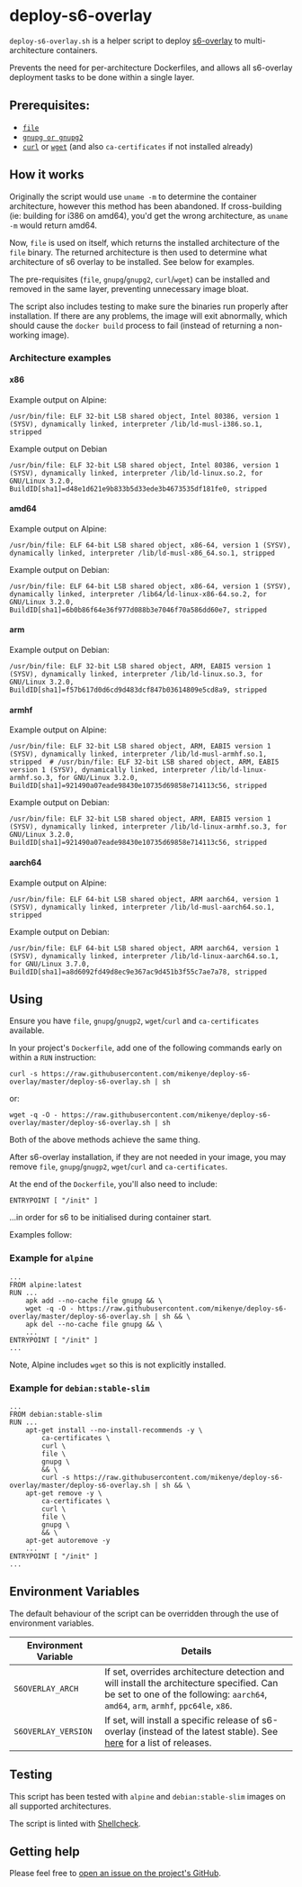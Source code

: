 # deploy-s6-overlay

`deploy-s6-overlay.sh` is a helper script to deploy [s6-overlay](https://github.com/just-containers/s6-overlay) to multi-architecture containers.

Prevents the need for per-architecture Dockerfiles, and allows all s6-overlay deployment tasks to be done within a single layer.

## Prerequisites:

- [`file`](https://github.com/file/file)
- [`gnupg or gnupg2`](https://www.gnupg.org)
- [`curl`](https://curl.haxx.se) or [`wget`](https://www.gnu.org/software/wget/) (and also `ca-certificates` if not installed already)

## How it works

Originally the script would use `uname -m` to determine the container architecture, however this method has been abandoned. If cross-building (ie: building for i386 on amd64), you'd get the wrong architecture, as `uname -m` would return amd64.

Now, `file` is used on itself, which returns the installed architecture of the `file` binary. The returned architecture is then used to determine what architecture of s6 overlay to be installed. See below for examples.

The pre-requisites (`file`, `gnupg`/`gnupg2`, `curl`/`wget`) can be installed and removed in the same layer, preventing unnecessary image bloat.

The script also includes testing to make sure the binaries run properly after installation. If there are any problems, the image will exit abnormally, which should cause the `docker build` process to fail (instead of returning a non-working image).

### Architecture examples

#### x86

Example output on Alpine:

```
/usr/bin/file: ELF 32-bit LSB shared object, Intel 80386, version 1 (SYSV), dynamically linked, interpreter /lib/ld-musl-i386.so.1, stripped
```

Example output on Debian

```
/usr/bin/file: ELF 32-bit LSB shared object, Intel 80386, version 1 (SYSV), dynamically linked, interpreter /lib/ld-linux.so.2, for GNU/Linux 3.2.0, BuildID[sha1]=d48e1d621e9b833b5d33ede3b4673535df181fe0, stripped
```

#### amd64

Example output on Alpine:

```
/usr/bin/file: ELF 64-bit LSB shared object, x86-64, version 1 (SYSV), dynamically linked, interpreter /lib/ld-musl-x86_64.so.1, stripped
```

Example output on Debian:

```
/usr/bin/file: ELF 64-bit LSB shared object, x86-64, version 1 (SYSV), dynamically linked, interpreter /lib64/ld-linux-x86-64.so.2, for GNU/Linux 3.2.0, BuildID[sha1]=6b0b86f64e36f977d088b3e7046f70a586dd60e7, stripped
```

#### arm

Example output on Debian:

```
/usr/bin/file: ELF 32-bit LSB shared object, ARM, EABI5 version 1 (SYSV), dynamically linked, interpreter /lib/ld-linux.so.3, for GNU/Linux 3.2.0, BuildID[sha1]=f57b617d0d6cd9d483dcf847b03614809e5cd8a9, stripped
```

#### armhf

Example output on Alpine:

```
/usr/bin/file: ELF 32-bit LSB shared object, ARM, EABI5 version 1 (SYSV), dynamically linked, interpreter /lib/ld-musl-armhf.so.1, stripped  # /usr/bin/file: ELF 32-bit LSB shared object, ARM, EABI5 version 1 (SYSV), dynamically linked, interpreter /lib/ld-linux-armhf.so.3, for GNU/Linux 3.2.0, BuildID[sha1]=921490a07eade98430e10735d69858e714113c56, stripped
```

Example output on Debian:

```
/usr/bin/file: ELF 32-bit LSB shared object, ARM, EABI5 version 1 (SYSV), dynamically linked, interpreter /lib/ld-linux-armhf.so.3, for GNU/Linux 3.2.0, BuildID[sha1]=921490a07eade98430e10735d69858e714113c56, stripped
```

#### aarch64

Example output on Alpine:

```
/usr/bin/file: ELF 64-bit LSB shared object, ARM aarch64, version 1 (SYSV), dynamically linked, interpreter /lib/ld-musl-aarch64.so.1, stripped
```

Example output on Debian:

```
/usr/bin/file: ELF 64-bit LSB shared object, ARM aarch64, version 1 (SYSV), dynamically linked, interpreter /lib/ld-linux-aarch64.so.1, for GNU/Linux 3.7.0, BuildID[sha1]=a8d6092fd49d8ec9e367ac9d451b3f55c7ae7a78, stripped
```

## Using

Ensure you have `file`, `gnupg`/`gnugp2`, `wget`/`curl` and `ca-certificates` available.

In your project's `Dockerfile`, add one of the following commands early on within a `RUN` instruction:

```shell
curl -s https://raw.githubusercontent.com/mikenye/deploy-s6-overlay/master/deploy-s6-overlay.sh | sh
```

or:

```shell
wget -q -O - https://raw.githubusercontent.com/mikenye/deploy-s6-overlay/master/deploy-s6-overlay.sh | sh
```

Both of the above methods achieve the same thing.

After s6-overlay installation, if they are not needed in your image, you may remove `file`, `gnupg`/`gnugp2`, `wget`/`curl` and `ca-certificates`.

At the end of the `Dockerfile`, you'll also need to include:

```docker
ENTRYPOINT [ "/init" ]
```

...in order for s6 to be initialised during container start.

Examples follow:

### Example for `alpine`

```docker
...
FROM alpine:latest
RUN ...
    apk add --no-cache file gnupg && \
    wget -q -O - https://raw.githubusercontent.com/mikenye/deploy-s6-overlay/master/deploy-s6-overlay.sh | sh && \
    apk del --no-cache file gnupg && \
    ...
ENTRYPOINT [ "/init" ]
...
```

Note, Alpine includes `wget` so this is not explicitly installed.

### Example for `debian:stable-slim`

```docker
...
FROM debian:stable-slim
RUN ...
    apt-get install --no-install-recommends -y \
        ca-certificates \
        curl \
        file \
        gnupg \
        && \
        curl -s https://raw.githubusercontent.com/mikenye/deploy-s6-overlay/master/deploy-s6-overlay.sh | sh && \
    apt-get remove -y \
        ca-certificates \
        curl \
        file \
        gnupg \
        && \
    apt-get autoremove -y
    ...
ENTRYPOINT [ "/init" ]
...
```

## Environment Variables

The default behaviour of the script can be overridden through the use of environment variables.

| Environment Variable | Details |
|-----|-----|
| `S6OVERLAY_ARCH` | If set, overrides architecture detection and will install the architecture specified. Can be set to one of the following: `aarch64`, `amd64`, `arm`, `armhf`, `ppc64le`, `x86`. |
| `S6OVERLAY_VERSION` | If set, will install a specific release of s6-overlay (instead of the latest stable). See [here](https://github.com/just-containers/s6-overlay/releases) for a list of releases.


## Testing

This script has been tested with `alpine` and `debian:stable-slim` images on all supported architectures.

The script is linted with [Shellcheck](https://github.com/koalaman/shellcheck).

## Getting help

Please feel free to [open an issue on the project's GitHub](https://github.com/mikenye/deploy-s6-overlay/issues).
